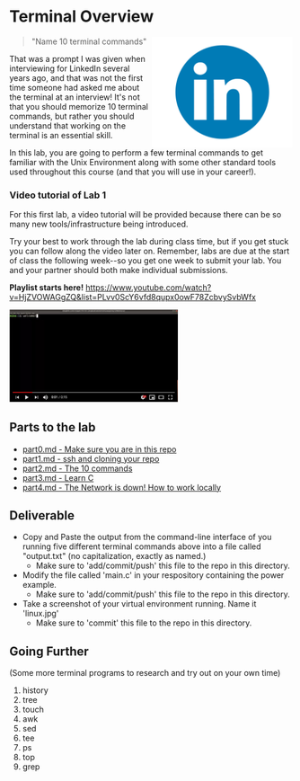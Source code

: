 # Terminal Overview
<img align="right" width="250px" src="./images/Color-of-the-LinkedIn-Logo.jpg">

> "Name 10 terminal commands"

That was a prompt I was given when interviewing for LinkedIn several years ago, and that was not the first time someone had asked me about the terminal at an interview! It's not that you should memorize 10 terminal commands, but rather you should understand that working on the terminal is an essential skill.

In this lab, you are going to perform a few terminal commands to get familiar with the Unix Environment along with some other standard tools used throughout this course (and that you will use in your career!).

### Video tutorial of Lab 1

For this first lab, a video tutorial will be provided because there can be so many new tools/infrastructure being introduced. 

Try your best to work through the lab during class time, but if you get stuck you can follow along the video later on. Remember, labs are due at the start of class the following week--so you get one week to submit your lab. You and your partner should both make individual submissions.

**Playlist starts here!**
https://www.youtube.com/watch?v=HjZVOWAGgZQ&list=PLvv0ScY6vfd8qupx0owF78ZcbvySvbWfx

<img width="300px" src="./images/playlist.JPG">

## Parts to the lab

- [part0.md - Make sure you are in this repo](./part0.md)
- [part1.md - ssh and cloning your repo ](./part1.md)
- [part2.md - The 10 commands](./part2.md)
- [part3.md - Learn C](./part3.md)
- [part4.md - The Network is down! How to work locally](./part4.md)

## Deliverable

* Copy and Paste the output from the command-line interface of you running five different terminal commands above into a file called "output.txt" (no capitalization, exactly as named.)
  * Make sure to 'add/commit/push' this file to the repo in this directory.
* Modify the file called 'main.c' in your respository containing the power example.
  * Make sure to 'add/commit/push' this file to the repo in this directory.
* Take a screenshot of your virtual environment running. Name it 'linux.jpg'
  * Make sure to 'commit' this file to the repo in this directory.

## Going Further

(Some more terminal programs to research and try out on your own time)

1. history
2. tree
3. touch
4. awk
5. sed
6. tee
7. ps
8. top 
9. grep
